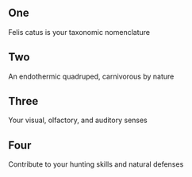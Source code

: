 ## One

Felis catus is your taxonomic nomenclature

## Two

An endothermic quadruped, carnivorous by nature

## Three

Your visual, olfactory, and auditory senses

## Four

Contribute to your hunting skills and natural defenses
